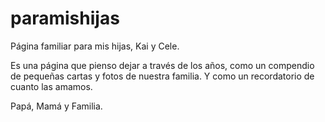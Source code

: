 # paramishijas

Página familiar para mis hijas, Kai y Cele.

Es una página que pienso dejar a través de los años, como un compendio de pequeñas cartas y fotos de nuestra familia. 
Y como un recordatorio de cuanto las amamos. 

Papá, Mamá y Familia.
